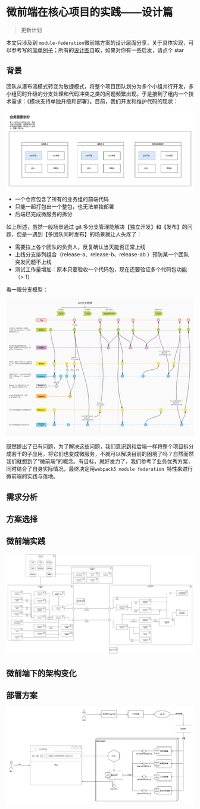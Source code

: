 # 微前端在核心项目的实践——设计篇

> 更新计划

本文只涉及到 `module-federation`微前端方案的设计层面分享，关于具体实现，可以参考写的[简单例子](https://github.com/zhuoooo/microservices)；所有的[设计图](https://github.com/zhuoooo/design-diagram/blob/main/%E5%BE%AE%E6%9C%8D%E5%8A%A1%E8%AE%BE%E8%AE%A1%E5%9B%BE.drawio)自取，如果对你有一些启发，请点个 star

## 背景

团队从瀑布流模式转变为敏捷模式，将整个项目团队划分为多个小组并行开发，多小组同时升级的分支处理和代码冲突之类的问题频繁出现。于是接到了组内一个技术需求：《模块支持单独升级和部署》。目前，我们开发和维护代码的现状：

![背景](./img/micro-service-bg.jpg)

- 一个仓库包含了所有的业务组的前端代码
- 只能一起打包出一个整包，也无法单独部署
- 后端已完成微服务的拆分

如上所述，虽然一般场景通过 git 多分支管理能解决【独立开发】和【发布】的问题，但是一遇到【多团队同时发布】的场景就让人头疼了：

- 需要拉上各个团队的负责人，反复确认当天能否正常上线
- 上线分支排列组合（release-a、release-b、release-ab ）预防某一个团队突发问题不上线
- 测试工作量增加：原本只要验收一个代码包，现在还要验证多个代码包功能（> 1）

看一眼分支模型：

![分支模型](./img/git-branch-mode.jpg)

既然提出了已有问题，为了解决这些问题，我们意识到和后端一样将整个项目拆分成若干的子应用，将它们也变成微服务，不就可以解决目前的困境了吗？自然而然我们就想到了“微前端”的概念。有目标，就好发力了，我们参考了业务优秀方案，同时结合了自身实际情况，最终决定用`webpack5 module federation `特性来进行微前端的实践与落地。

## 需求分析



## 方案选择



## 微前端实践

![](./img/micro-service-component.jpg)

## 微前端下的架构变化



## 部署方案

![](./img/micro-service-deploy.jpg)

